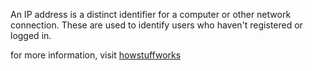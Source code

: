 An IP address is a distinct identifier for a computer or other network
connection. These are used to identify users who haven't registered or logged
in.

for more information, visit
[howstuffworks](http://computer.howstuffworks.com/question549.htm)


